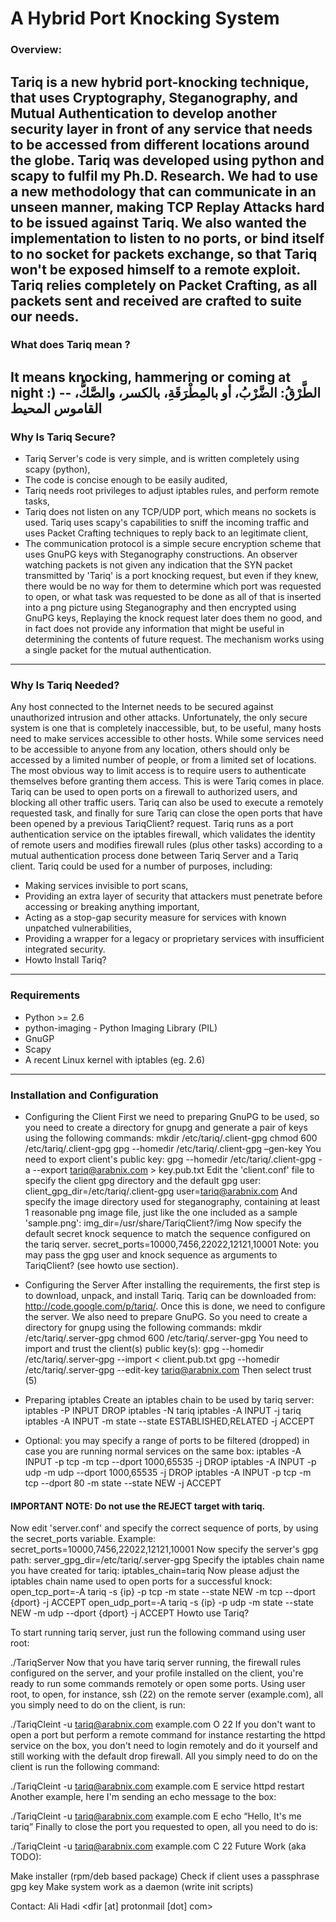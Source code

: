 # A Hybrid Port Knocking System

### Overview:
Tariq is a new hybrid port-knocking technique, that uses Cryptography, Steganography, and Mutual Authentication to develop another security layer in front of any service that needs to be accessed from different locations around the globe. Tariq was developed using python and scapy to fulfil my Ph.D. Research. We had to use a new methodology that can communicate in an unseen manner, making TCP Replay Attacks hard to be issued against Tariq. We also wanted the implementation to listen to no ports, or bind itself to no socket for packets exchange, so that Tariq won't be exposed himself to a remote exploit. Tariq relies completely on Packet Crafting, as all packets sent and received are crafted to suite our needs.
---
### What does Tariq mean ?
It means knocking, hammering or coming at night :)
الطَّرْقُ: الضَّرْبُ، أو بالمِطْرَقَةِ، بالكسر، والصَّكُّ، -- القاموس المحيط
---
### Why Is Tariq Secure?
- Tariq Server's code is very simple, and is written completely using scapy (python),
- The code is concise enough to be easily audited,
- Tariq needs root privileges to adjust iptables rules, and perform remote tasks,
- Tariq does not listen on any TCP/UDP port, which means no sockets is used. Tariq uses scapy's capabilities to sniff the incoming traffic and uses Packet Crafting techniques to reply back to an legitimate client,
- The communication protocol is a simple secure encryption scheme that uses GnuPG keys with Steganography constructions. An observer watching packets is not given any indication that the SYN packet transmitted by 'Tariq' is a port knocking request, but even if they knew, there would be no way for them to determine which port was requested to open, or what task was requested to be done as all of that is inserted into a png picture using Steganography and then encrypted using GnuPG keys,
Replaying the knock request later does them no good, and in fact does not provide any information that might be useful in determining the contents of future request. The mechanism works using a single packet for the mutual authentication.
---
### Why Is Tariq Needed?
Any host connected to the Internet needs to be secured against unauthorized intrusion and other attacks. Unfortunately, the only secure system is one that is completely inaccessible, but, to be useful, many hosts need to make services accessible to other hosts. While some services need to be accessible to anyone from any location, others should only be accessed by a limited number of people, or from a limited set of locations. The most obvious way to limit access is to require users to authenticate themselves before granting them access. This is were Tariq comes in place. Tariq can be used to open ports on a firewall to authorized users, and blocking all other traffic users. Tariq can also be used to execute a remotely requested task, and finally for sure Tariq can close the open ports that have been opened by a previous TariqClient? request. Tariq runs as a port authentication service on the iptables firewall, which validates the identity of remote users and modifies firewall rules (plus other tasks) according to a mutual authentication process done between Tariq Server and a Tariq client. Tariq could be used for a number of purposes, including:
- Making services invisible to port scans,
- Providing an extra layer of security that attackers must penetrate before accessing or breaking anything important,
- Acting as a stop-gap security measure for services with known unpatched vulnerabilities,
- Providing a wrapper for a legacy or proprietary services with insufficient integrated security.
- Howto Install Tariq?
---
### Requirements
- Python >= 2.6
- python-imaging - Python Imaging Library (PIL)
- GnuGP
- Scapy
- A recent Linux kernel with iptables (eg. 2.6)
---
### Installation and Configuration
- Configuring the Client
First we need to preparing GnuPG to be used, so you need to create a directory for gnupg and generate a pair of keys using the following commands: mkdir /etc/tariq/.client-gpg chmod 600 /etc/tariq/.client-gpg gpg --homedir /etc/tariq/.client-gpg –gen-key
You need to export client's public key: gpg --homedir /etc/tariq/.client-gpg -a --export tariq@arabnix.com > key.pub.txt
Edit the 'client.conf' file to specify the client gpg directory and the default gpg user: client_gpg_dir=/etc/tariq/.client-gpg user=tariq@arabnix.com
And specify the image directory used for steganography, containing at least 1 reasonable png image file, just like the one included as a sample 'sample.png': img_dir=/usr/share/TariqClient?/img
Now specify the default secret knock sequence to match the sequence configured on the tariq server.
secret_ports=10000,7456,22022,12121,10001
Note: you may pass the gpg user and knock sequence as arguments to TariqClient? (see howto use section).

- Configuring the Server
After installing the requirements, the first step is to download, unpack, and install Tariq. Tariq can be downloaded from: http://code.google.com/p/tariq/. Once this is done, we need to configure the server. We also need to prepare GnuPG. So you need to create a directory for gnupg using the following commands: mkdir /etc/tariq/.server-gpg chmod 600 /etc/tariq/.server-gpg
You need to import and trust the client(s) public key(s): gpg --homedir /etc/tariq/.server-gpg --import < client.pub.txt gpg --homedir /etc/tariq/.server-gpg --edit-key tariq@arabnix.com
Then select trust (5)
- Preparing iptables
Create an iptables chain to be used by tariq server: iptables -P INPUT DROP iptables -N tariq iptables -A INPUT -j tariq iptables -A INPUT -m state --state ESTABLISHED,RELATED -j ACCEPT
- Optional:
you may specify a range of ports to be filtered (dropped) in case you are running normal services on the same box: iptables -A INPUT -p tcp -m tcp --dport 1000,65535 -j DROP iptables -A INPUT -p udp -m udp --dport 1000,65535 -j DROP iptables -A INPUT -p tcp -m tcp --dport 80 -m state --state NEW -j ACCEPT

#### IMPORTANT NOTE: Do not use the REJECT target with tariq.
Now edit 'server.conf' and specify the correct sequence of ports, by using the secret_ports variable. Example: secret_ports=10000,7456,22022,12121,10001
Now specify the server's gpg path: server_gpg_dir=/etc/tariq/.server-gpg
Specify the iptables chain name you have created for tariq: iptables_chain=tariq
Now please adjust the iptables chain name used to open ports for a successful knock: open_tcp_port=-A tariq -s {ip} -p tcp -m state --state NEW -m tcp --dport {dport} -j ACCEPT open_udp_port=-A tariq -s {ip} -p udp -m state --state NEW -m udp --dport {dport} -j ACCEPT
Howto use Tariq?

To start running tariq server, just run the following command using user root:

./TariqServer
Now that you have tariq server running, the firewall rules configured on the server, and your profile installed on the client, you're ready to run some commands remotely or open some ports. Using user root, to open, for instance, ssh (22) on the remote server (example.com), all you simply need to do on the client, is run:

./TariqCleint -u tariq@arabnix.com example.com O 22
If you don't want to open a port but perform a remote command for instance restarting the httpd service on the box, you don't need to login remotely and do it yourself and still working with the default drop firewall. All you simply need to do on the client is run the following command:

./TariqCleint -u tariq@arabnix.com example.com E service httpd restart
Another example, here I'm sending an echo message to the box:

./TariqCleint -u tariq@arabnix.com example.com E echo “Hello, It's me tariq”
Finally to close the port you requested to open, all you need to do is:

./TariqCleint -u tariq@arabnix.com example.com C 22
Future Work (aka TODO):

Make installer (rpm/deb based package)
Check if client uses a passphrase gpg key
Make system work as a daemon (write init scripts)

Contact: Ali Hadi <dfir [at] protonmail [dot] com>
